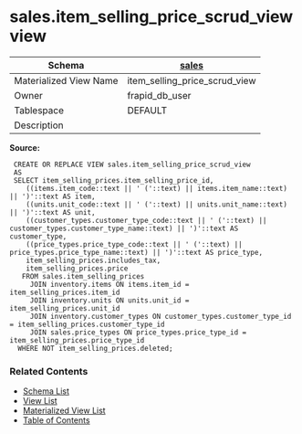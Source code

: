 # sales.item_selling_price_scrud_view view

| Schema | [sales](../../schemas/sales.md) |
| ------ | ----------------------------------------------- |
| Materialized View Name | item_selling_price_scrud_view |
| Owner | frapid_db_user |
| Tablespace | DEFAULT |
| Description |  |

**Source:**

```plpgsql
 CREATE OR REPLACE VIEW sales.item_selling_price_scrud_view
 AS
 SELECT item_selling_prices.item_selling_price_id,
    ((items.item_code::text || ' ('::text) || items.item_name::text) || ')'::text AS item,
    ((units.unit_code::text || ' ('::text) || units.unit_name::text) || ')'::text AS unit,
    ((customer_types.customer_type_code::text || ' ('::text) || customer_types.customer_type_name::text) || ')'::text AS customer_type,
    ((price_types.price_type_code::text || ' ('::text) || price_types.price_type_name::text) || ')'::text AS price_type,
    item_selling_prices.includes_tax,
    item_selling_prices.price
   FROM sales.item_selling_prices
     JOIN inventory.items ON items.item_id = item_selling_prices.item_id
     JOIN inventory.units ON units.unit_id = item_selling_prices.unit_id
     JOIN inventory.customer_types ON customer_types.customer_type_id = item_selling_prices.customer_type_id
     JOIN sales.price_types ON price_types.price_type_id = item_selling_prices.price_type_id
  WHERE NOT item_selling_prices.deleted;
```


### Related Contents
* [Schema List](../../schemas.md)
* [View List](../../views.md)
* [Materialized View List](../../materialized-views.md)
* [Table of Contents](../../README.md)

